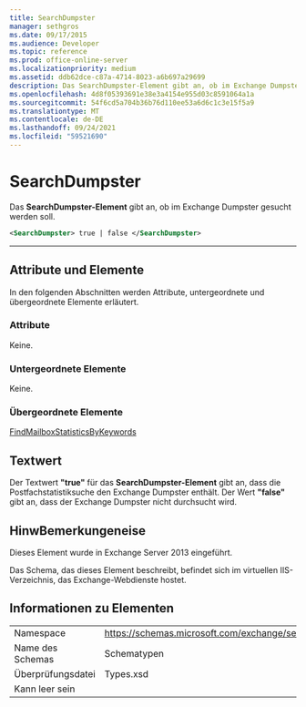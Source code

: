 ```yaml
---
title: SearchDumpster
manager: sethgros
ms.date: 09/17/2015
ms.audience: Developer
ms.topic: reference
ms.prod: office-online-server
ms.localizationpriority: medium
ms.assetid: ddb62dce-c87a-4714-8023-a6b697a29699
description: Das SearchDumpster-Element gibt an, ob im Exchange Dumpster gesucht werden soll.
ms.openlocfilehash: 4d8f05393691e38e3a4154e955d03c8591064a1a
ms.sourcegitcommit: 54f6cd5a704b36b76d110ee53a6d6c1c3e15f5a9
ms.translationtype: MT
ms.contentlocale: de-DE
ms.lasthandoff: 09/24/2021
ms.locfileid: "59521690"
---
```

# <a name="searchdumpster"></a>SearchDumpster

Das **SearchDumpster-Element** gibt an, ob im Exchange Dumpster gesucht werden soll. 
  
```XML
<SearchDumpster> true | false </SearchDumpster>
```

 ****
## <a name="attributes-and-elements"></a>Attribute und Elemente

In den folgenden Abschnitten werden Attribute, untergeordnete und übergeordnete Elemente erläutert.
  
### <a name="attributes"></a>Attribute

Keine.
  
### <a name="child-elements"></a>Untergeordnete Elemente

Keine.
  
### <a name="parent-elements"></a>Übergeordnete Elemente

[FindMailboxStatisticsByKeywords](findmailboxstatisticsbykeywords.md)
  
## <a name="text-value"></a>Textwert

Der Textwert **"true"** für das **SearchDumpster-Element** gibt an, dass die Postfachstatistiksuche den Exchange Dumpster enthält. Der Wert **"false"** gibt an, dass der Exchange Dumpster nicht durchsucht wird. 
  
## <a name="remarks"></a>HinwBemerkungeneise

Dieses Element wurde in Exchange Server 2013 eingeführt.
  
Das Schema, das dieses Element beschreibt, befindet sich im virtuellen IIS-Verzeichnis, das Exchange-Webdienste hostet.
  
## <a name="element-information"></a>Informationen zu Elementen

|||
|:-----|:-----|
|Namespace  <br/> |https://schemas.microsoft.com/exchange/services/2006/types  <br/> |
|Name des Schemas  <br/> |Schematypen  <br/> |
|Überprüfungsdatei  <br/> |Types.xsd  <br/> |
|Kann leer sein  <br/> ||
   

